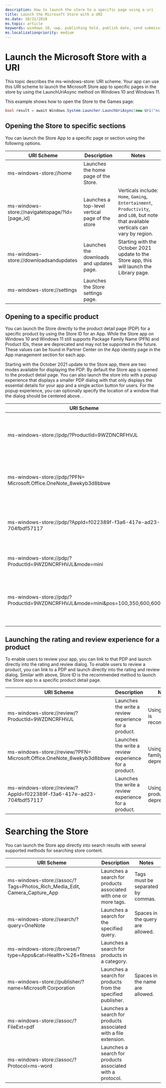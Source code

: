 ```yaml
---
description: How to launch the store to a specific page using a uri
title: Launch the Microsoft Store with a URI
ms.date: 10/31/2018
ms.topic: article
keywords: windows 10, uwp, publishing hold, publish date, send submission to publish, restricted capability approval
ms.localizationpriority: medium
---
```


# Launch the Microsoft Store with a URI

This topic describes the ms-windows-store: URI scheme. Your app can use this URI scheme to launch the Microsoft Store app to specific pages in the store by using the LaunchUriAsync method on Windows 10 and Windows 11.

This example shows how to open the Store to the Games page:

```csharp
bool result = await Windows.System.Launcher.LaunchUriAsync(new Uri("ms-windows-store://navigatetopage/?Id=Gaming"));
```

## Opening the Store to specific sections

You can launch the Store App to a specific page or section using the following options.

| URI Scheme                                      | Description                                     | Notes |
|-------------------------------------------------|-------------------------------------------------|-------|
| ms-windows-store://home                         | Launches the home page of the Store.            |       |
| ms-windows-store://navigatetopage/?Id=[page_id] | Launches a top-level vertical page of the store | Verticals include: `Home`, `Gaming`, `Entertainment`, `Productivity`, and `LOB`, but note that available verticals can vary by region. |
| ms-windows-store://downloadsandupdates          | Launches the downloads and updates page.        | Starting with the October 2021 update to the Store app, this will launch the Library page. |
| ms-windows-store://settings                      | Launches the Store settings page.              |       |

## Opening to a specific product
You can launch the Store directly to the product detail page (PDP) for a specific product by using the Store ID for an App. While the Store app on Windows 10 and Windows 11 still supports Package Family Name (PFN) and Product IDs, these are deprecated and may not be supported in the future. These values can be found in Partner Center on the App identity page in the App management section for each app.

Starting with the October 2021 update to the Store app, there are two modes available for displaying the PDP. By default the Store app is opened to the product detail page. You can also launch the store into with a popup experience that displays a smaller PDP dialog with that only displays the essential details for your app and a single action button for users. For the popup experience, you can optionally specify the location of a window that the dialog should be centered above.     .

| URI Scheme | Description | Notes |
|------------|-------------|-------|
| ms-windows-store://pdp/?ProductId=9WZDNCRFHVJL | Launches the full product details page (PDP) for a product | This is the recommended way to link to a specific product.
| ms-windows-store://pdp/?PFN= Microsoft.Office.OneNote_8wekyb3d8bbwe | Launches the full product details page (PDP) for a product | Using the package family name is deprecated.
| ms-windows-store://pdp/?AppId=f022389f-f3a6-417e-ad23-704fbdf57117 | Launches the full product details page (PDP) for a product | Using the productid is deprecated.
| ms-windows-store://pdp/?ProductId=9WZDNCRFHVJL&mode=mini | Launches the popup Store dialog experience | The popup experience only supports Store ID |
| ms-windows-store://pdp/?ProductId=9WZDNCRFHVJL&mode=mini&pos=100,350,600,600 | | The word doc has this struck through, I assume we don't want this row in the table? | 


## Launching the rating and review experience for a product

To enable users to review your app, you can link to that PDP and launch directly into the rating and review dialog. To enable users to review a product, you can link to a PDP and launch directly into the rating and review dialog.  Similar with above, Store ID is the recommended method to launch the Store app to a specific product detail page.

| URI Scheme | Description | Notes |
|------------|-------------|-------|
| ms-windows-store://review/?ProductId=9WZDNCRFHVJL | Launches the write a review experience for a product. | Using StoreId is recommended |
| ms-windows-store://review/?PFN= Microsoft.Office.OneNote_8wekyb3d8bbwe | Launches the write a review experience for a product. | Using product family name is deprecated. |
| ms-windows-store://review/?AppId=f022389f-f3a6-417e-ad23-704fbdf57117 | Launches the write a review experience for a product. | Using productid is deprecated |


# Searching the Store

You can launch the Store app directly into search results with several supported methods for searching store content.

| URI Scheme | Description | Notes |
|------------|-------------|-------|
| ms-windows-store://assoc/?Tags=Photos_Rich_Media_Edit, Camera_Capture_App | Launches a search for products associated with one or more tags.  | Tags must be separated by commas. |
| ms-windows-store://search/?query=OneNote | Launches a search for the specified query. | Spaces in the query are allowed. |
| ms-windows-store://browse/?type=Apps&cat=Health+%26+fitness | Launches a search for products in a category. | | 
| ms-windows-store://publisher/?name=Microsoft Corporation | Launches a search for products from the specified publisher. | Spaces in the name are allowed. |
| ms-windows-store://assoc/?FileExt=pdf | Launches a search for products associated with a file extension. | |
| ms-windows-store://assoc/?Protocol=ms-word | Launches a search for products associated with a protocol. | |
